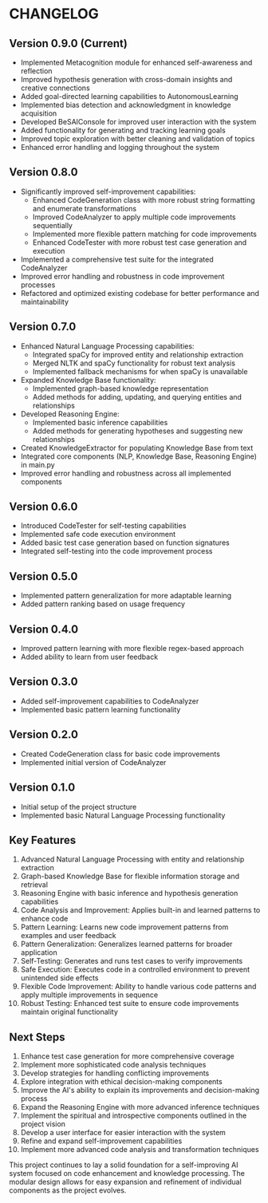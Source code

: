 # CHANGELOG

## Version 0.9.0 (Current)

- Implemented Metacognition module for enhanced self-awareness and reflection
- Improved hypothesis generation with cross-domain insights and creative connections
- Added goal-directed learning capabilities to AutonomousLearning
- Implemented bias detection and acknowledgment in knowledge acquisition
- Developed BeSAIConsole for improved user interaction with the system
- Added functionality for generating and tracking learning goals
- Improved topic exploration with better cleaning and validation of topics
- Enhanced error handling and logging throughout the system

## Version 0.8.0

- Significantly improved self-improvement capabilities:
  - Enhanced CodeGeneration class with more robust string formatting and enumerate transformations
  - Improved CodeAnalyzer to apply multiple code improvements sequentially
  - Implemented more flexible pattern matching for code improvements
  - Enhanced CodeTester with more robust test case generation and execution
- Implemented a comprehensive test suite for the integrated CodeAnalyzer
- Improved error handling and robustness in code improvement processes
- Refactored and optimized existing codebase for better performance and maintainability

## Version 0.7.0

- Enhanced Natural Language Processing capabilities:
  - Integrated spaCy for improved entity and relationship extraction
  - Merged NLTK and spaCy functionality for robust text analysis
  - Implemented fallback mechanisms for when spaCy is unavailable
- Expanded Knowledge Base functionality:
  - Implemented graph-based knowledge representation
  - Added methods for adding, updating, and querying entities and relationships
- Developed Reasoning Engine:
  - Implemented basic inference capabilities
  - Added methods for generating hypotheses and suggesting new relationships
- Created KnowledgeExtractor for populating Knowledge Base from text
- Integrated core components (NLP, Knowledge Base, Reasoning Engine) in main.py
- Improved error handling and robustness across all implemented components

## Version 0.6.0

- Introduced CodeTester for self-testing capabilities
- Implemented safe code execution environment
- Added basic test case generation based on function signatures
- Integrated self-testing into the code improvement process

## Version 0.5.0

- Implemented pattern generalization for more adaptable learning
- Added pattern ranking based on usage frequency

## Version 0.4.0

- Improved pattern learning with more flexible regex-based approach
- Added ability to learn from user feedback

## Version 0.3.0

- Added self-improvement capabilities to CodeAnalyzer
- Implemented basic pattern learning functionality

## Version 0.2.0

- Created CodeGeneration class for basic code improvements
- Implemented initial version of CodeAnalyzer

## Version 0.1.0

- Initial setup of the project structure
- Implemented basic Natural Language Processing functionality

## Key Features

1. Advanced Natural Language Processing with entity and relationship extraction
2. Graph-based Knowledge Base for flexible information storage and retrieval
3. Reasoning Engine with basic inference and hypothesis generation capabilities
4. Code Analysis and Improvement: Applies built-in and learned patterns to enhance code
5. Pattern Learning: Learns new code improvement patterns from examples and user feedback
6. Pattern Generalization: Generalizes learned patterns for broader application
7. Self-Testing: Generates and runs test cases to verify improvements
8. Safe Execution: Executes code in a controlled environment to prevent unintended side effects
9. Flexible Code Improvement: Ability to handle various code patterns and apply multiple improvements in sequence
10. Robust Testing: Enhanced test suite to ensure code improvements maintain original functionality

## Next Steps

1. Enhance test case generation for more comprehensive coverage
2. Implement more sophisticated code analysis techniques
3. Develop strategies for handling conflicting improvements
4. Explore integration with ethical decision-making components
5. Improve the AI's ability to explain its improvements and decision-making process
6. Expand the Reasoning Engine with more advanced inference techniques
7. Implement the spiritual and introspective components outlined in the project vision
8. Develop a user interface for easier interaction with the system
9. Refine and expand self-improvement capabilities
10. Implement more advanced code analysis and transformation techniques

This project continues to lay a solid foundation for a self-improving AI system focused on code enhancement and knowledge processing. The modular design allows for easy expansion and refinement of individual components as the project evolves.
